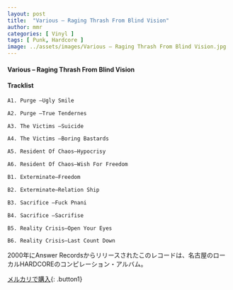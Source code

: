 ```yaml
---
layout: post
title:  "Various – Raging Thrash From Blind Vision"
author: mmr
categories: [ Vinyl ]
tags: [ Punk, Hardcore ]
image: ../assets/images/Various – Raging Thrash From Blind Vision.jpg
---
```


#### Various – Raging Thrash From Blind Vision

#### Tracklist
```md
A1. Purge –Ugly Smile

A2. Purge –True Tendernes

A3. The Victims –Suicide

A4. The Victims –Boring Bastards

A5. Resident Of Chaos–Hypocrisy

A6. Resident Of Chaos–Wish For Freedom

B1. Exterminate–Freedom

B2. Exterminate–Relation Ship

B3. Sacrifice –Fuck Pnani

B4. Sacrifice –Sacrifise

B5. Reality Crisis–Open Your Eyes

B6. Reality Crisis–Last Count Down
```

2000年にAnswer Recordsからリリースされたこのレコードは、名古屋のローカルHARDCOREのコンピレーション・アルバム。

[メルカリで購入](https://jp.mercari.com/item/m28557865371){: .button1}

